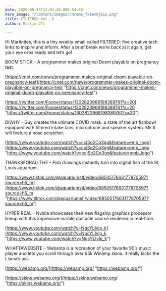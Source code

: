 ```yaml
---
date: 2020-09-14T14:04:20.000-04:00
hero_image: "/content/images/chrome_fxiev0j6ip.png"
title: FILTERED Vol. 6
author: Martin CTs

---
```

Hi Martinites, this is a tiny weekly email called FILTERED: five creative tech links to inspire and inform. After a brief break we’re back at it again, get your eye orbs ready and let’s go!

BOOM STICK – A programmer makes original Doom playable on pregnancy test.

[https://cnet.com/news/programmer-makes-original-doom-playable-on-pregnancy-test](https://cnet.com/news/programmer-makes-original-doom-playable-on-pregnancy-test "https://cnet.com/news/programmer-makes-original-doom-playable-on-pregnancy-test")

[https://twitter.com/Foone/status/1302823968198389761?s=20](https://twitter.com/Foone/status/1302823968198389761?s=20 "https://twitter.com/Foone/status/1302823968198389761?s=20")	

			

DIWHY - Guy creates the ultimate COVID mask: a state of the art fishbowl equipped with filtered intake fans, microphone and speaker system. Mk II will feature a nose scratcher.

[https://www.youtube.com/watch?v=ccjSo2Cq3gg&feature=emb_logo](https://www.youtube.com/watch?v=ccjSo2Cq3gg&feature=emb_logo "https://www.youtube.com/watch?v=ccjSo2Cq3gg&feature=emb_logo")

	

THANKSFORALLTHE – Fish drawings instantly turn into digital fish at the St. Louis aquarium.

[https://www.tiktok.com/@aquariumstl/video/6850517663177870597?source=h5_m](https://www.tiktok.com/@aquariumstl/video/6850517663177870597?source=h5_m "https://www.tiktok.com/@aquariumstl/video/6850517663177870597?source=h5_m")

	

HYPER REAL - Nvidia showcases their new flagship graphics processor lineup with this impressive marble obstacle course rendered in real-time.

[https://www.youtube.com/watch?v=NgcYLIvlp_k](https://www.youtube.com/watch?v=NgcYLIvlp_k "https://www.youtube.com/watch?v=NgcYLIvlp_k")

WHATTAWEBSITE – Webamp is a recreation of your favorite 90’s music player and lets you scroll through over 65k Winamp skins. It really kicks the Llama’s ass.

[https://webamp.org/](https://webamp.org/ "https://webamp.org/")

[https://skins.webamp.org/](https://skins.webamp.org/ "https://skins.webamp.org/")